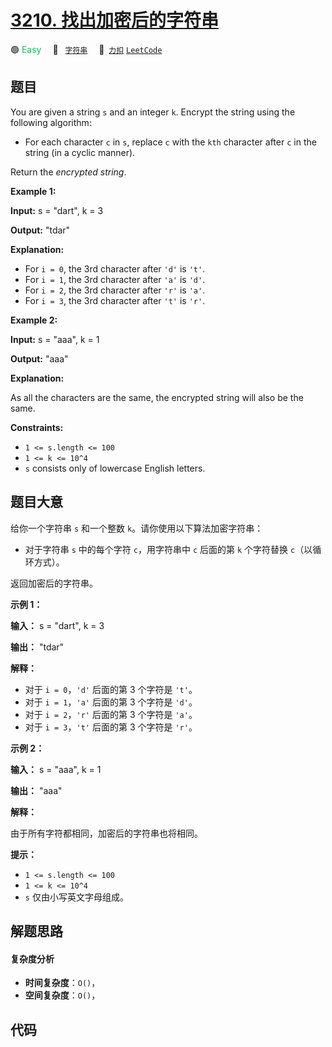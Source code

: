 # [3210. 找出加密后的字符串](https://2xiao.github.io/leetcode-js/problem/3210.html)

🟢 <font color=#15bd66>Easy</font>&emsp; 🔖&ensp; [`字符串`](/tag/string.md)&emsp; 🔗&ensp;[`力扣`](https://leetcode.cn/problems/find-the-encrypted-string) [`LeetCode`](https://leetcode.com/problems/find-the-encrypted-string)

## 题目

You are given a string `s` and an integer `k`. Encrypt the string using the
following algorithm:

  * For each character `c` in `s`, replace `c` with the `kth` character after `c` in the string (in a cyclic manner).

Return the _encrypted string_.



**Example 1:**

**Input:** s = "dart", k = 3

**Output:** "tdar"

**Explanation:**

  * For `i = 0`, the 3rd character after `'d'` is `'t'`.
  * For `i = 1`, the 3rd character after `'a'` is `'d'`.
  * For `i = 2`, the 3rd character after `'r'` is `'a'`.
  * For `i = 3`, the 3rd character after `'t'` is `'r'`.

**Example 2:**

**Input:** s = "aaa", k = 1

**Output:** "aaa"

**Explanation:**

As all the characters are the same, the encrypted string will also be the
same.



**Constraints:**

  * `1 <= s.length <= 100`
  * `1 <= k <= 10^4`
  * `s` consists only of lowercase English letters.


## 题目大意

给你一个字符串 `s` 和一个整数 `k`。请你使用以下算法加密字符串：

  * 对于字符串 `s` 中的每个字符 `c`，用字符串中 `c` 后面的第 `k` 个字符替换 `c`（以循环方式）。

返回加密后的字符串。



**示例 1：**

**输入：** s = "dart", k = 3

**输出：** "tdar"

**解释：**

  * 对于 `i = 0`，`'d'` 后面的第 3 个字符是 `'t'`。
  * 对于 `i = 1`，`'a'` 后面的第 3 个字符是 `'d'`。
  * 对于 `i = 2`，`'r'` 后面的第 3 个字符是 `'a'`。
  * 对于 `i = 3`，`'t'` 后面的第 3 个字符是 `'r'`。

**示例 2：**

**输入：** s = "aaa", k = 1

**输出：** "aaa"

**解释：**

由于所有字符都相同，加密后的字符串也将相同。



**提示：**

  * `1 <= s.length <= 100`
  * `1 <= k <= 10^4`
  * `s` 仅由小写英文字母组成。


## 解题思路

#### 复杂度分析

- **时间复杂度**：`O()`，
- **空间复杂度**：`O()`，

## 代码

```javascript

```